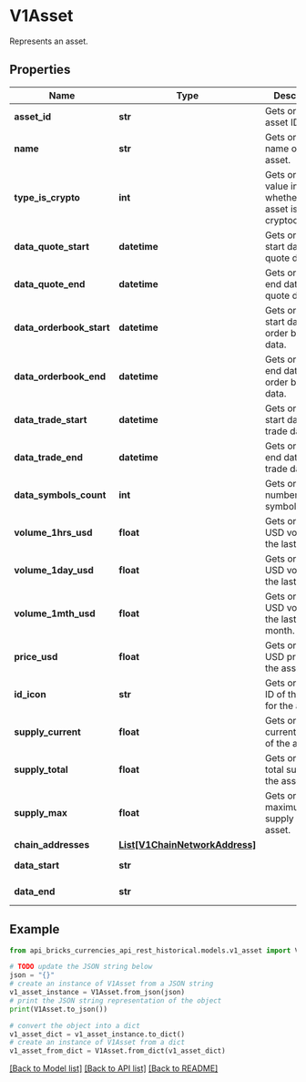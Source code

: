 # V1Asset

Represents an asset.

## Properties

Name | Type | Description | Notes
------------ | ------------- | ------------- | -------------
**asset_id** | **str** | Gets or sets the asset ID. | [optional] 
**name** | **str** | Gets or sets the name of the asset. | [optional] 
**type_is_crypto** | **int** | Gets or sets a value indicating whether the asset is a cryptocurrency. | [optional] 
**data_quote_start** | **datetime** | Gets or sets the start date of quote data. | [optional] 
**data_quote_end** | **datetime** | Gets or sets the end date of quote data. | [optional] 
**data_orderbook_start** | **datetime** | Gets or sets the start date of order book data. | [optional] 
**data_orderbook_end** | **datetime** | Gets or sets the end date of order book data. | [optional] 
**data_trade_start** | **datetime** | Gets or sets the start date of trade data. | [optional] 
**data_trade_end** | **datetime** | Gets or sets the end date of trade data. | [optional] 
**data_symbols_count** | **int** | Gets or sets the number of symbols. | [optional] 
**volume_1hrs_usd** | **float** | Gets or sets the USD volume in the last 1 hour. | [optional] 
**volume_1day_usd** | **float** | Gets or sets the USD volume in the last 1 day. | [optional] 
**volume_1mth_usd** | **float** | Gets or sets the USD volume in the last 1 month. | [optional] 
**price_usd** | **float** | Gets or sets the USD price of the asset. | [optional] 
**id_icon** | **str** | Gets or sets the ID of the icon for the asset. | [optional] 
**supply_current** | **float** | Gets or sets the current supply of the asset. | [optional] 
**supply_total** | **float** | Gets or sets the total supply of the asset. | [optional] 
**supply_max** | **float** | Gets or sets the maximum supply of the asset. | [optional] 
**chain_addresses** | [**List[V1ChainNetworkAddress]**](V1ChainNetworkAddress.md) |  | [optional] 
**data_start** | **str** |  | [optional] [readonly] 
**data_end** | **str** |  | [optional] [readonly] 

## Example

```python
from api_bricks_currencies_api_rest_historical.models.v1_asset import V1Asset

# TODO update the JSON string below
json = "{}"
# create an instance of V1Asset from a JSON string
v1_asset_instance = V1Asset.from_json(json)
# print the JSON string representation of the object
print(V1Asset.to_json())

# convert the object into a dict
v1_asset_dict = v1_asset_instance.to_dict()
# create an instance of V1Asset from a dict
v1_asset_from_dict = V1Asset.from_dict(v1_asset_dict)
```
[[Back to Model list]](../README.md#documentation-for-models) [[Back to API list]](../README.md#documentation-for-api-endpoints) [[Back to README]](../README.md)


